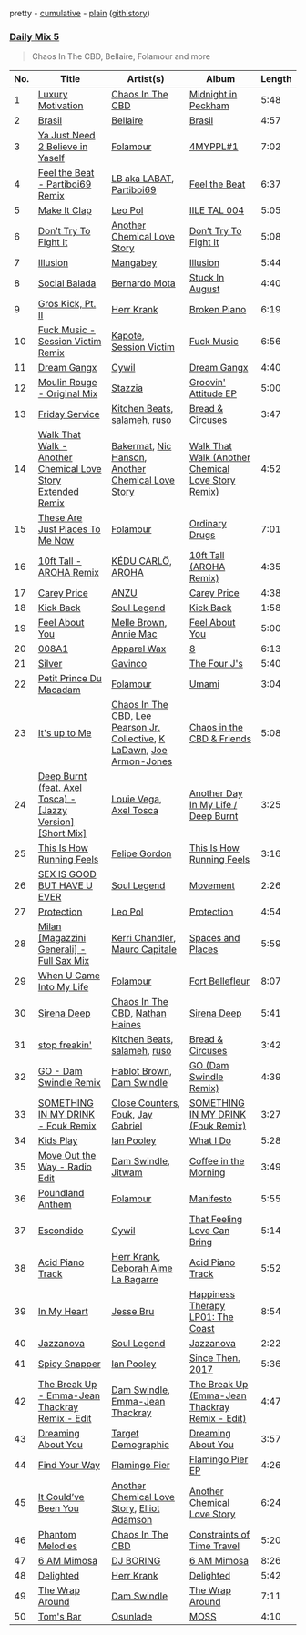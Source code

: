 pretty - [cumulative](/playlists/cumulative/Daily%20Mix%205.md) - [plain](/playlists/plain/37i9dQZF1E36TO0q54WsJv) ([githistory](https://github.githistory.xyz/vitokorn/spotify-playlist-archive/blob/master/playlists/plain/37i9dQZF1E36TO0q54WsJv))

### [Daily Mix 5](https://open.spotify.com/playlist/37i9dQZF1E36TO0q54WsJv)

> Chaos In The CBD, Bellaire, Folamour and more

| No. | Title | Artist(s) | Album | Length |
|---|---|---|---|---|
| 1 | [Luxury Motivation](https://open.spotify.com/track/2zqsYJu2JTsJQESPkqwvnw) | [Chaos In The CBD](https://open.spotify.com/artist/0QOQc6jEsPX5Y45TV0hXQy) | [Midnight in Peckham](https://open.spotify.com/album/1FkRaulfd1pFzkwzB61vgE) | 5:48 |
| 2 | [Brasil](https://open.spotify.com/track/61hMSnZJ8bFTSlcAILsFpj) | [Bellaire](https://open.spotify.com/artist/6yeeXqk3RxV7l5DxmlXMnw) | [Brasil](https://open.spotify.com/album/1tPFgG5UwZgeQXasKd76Qg) | 4:57 |
| 3 | [Ya Just Need 2 Believe in Yaself](https://open.spotify.com/track/3u1hU4L9HLGBjcj1nQekIv) | [Folamour](https://open.spotify.com/artist/6pJY5At9SiMpAOBrw9YosS) | [4MYPPL#1](https://open.spotify.com/album/3jHf5zZ8d5MQg03YyfTa2I) | 7:02 |
| 4 | [Feel the Beat - Partiboi69 Remix](https://open.spotify.com/track/2wNEBBr52TumYRmtYH1ocC) | [LB aka LABAT](https://open.spotify.com/artist/02fHczhlgEBCCjzjsNvJAh), [Partiboi69](https://open.spotify.com/artist/0CutULGVZ24wOr1HHYoEOL) | [Feel the Beat](https://open.spotify.com/album/4izfgFschtwTedFJH5b4rO) | 6:37 |
| 5 | [Make It Clap](https://open.spotify.com/track/70H1GmPqtgYiU24fTRZ628) | [Leo Pol](https://open.spotify.com/artist/2PBE0KQEqT34oYjjFyI9Mz) | [IILE TAL 004](https://open.spotify.com/album/2qRbsxT5mOl6WdpZvqz86k) | 5:05 |
| 6 | [Don’t Try To Fight It](https://open.spotify.com/track/4dBYECAIldt7s92uZZMkkq) | [Another Chemical Love Story](https://open.spotify.com/artist/7Kgt7Exe4T5w9HEoy3Zeqv) | [Don’t Try To Fight It](https://open.spotify.com/album/3yXw0roM2YVm4KGutT2awu) | 5:08 |
| 7 | [Illusion](https://open.spotify.com/track/2hDnhOt4pn1uEP1N4YQUT6) | [Mangabey](https://open.spotify.com/artist/0IySrk0S2gbAoxaYyPHEZD) | [Illusion](https://open.spotify.com/album/2Li9ODcatpUeJ9S3DZHWD9) | 5:44 |
| 8 | [Social Balada](https://open.spotify.com/track/7kqU7n3fTkGKrKAVNLjKSL) | [Bernardo Mota](https://open.spotify.com/artist/2mZVPsZy2qPDbHmMCrIpSD) | [Stuck In August](https://open.spotify.com/album/42icHwuB1DTgv7NtGMfWje) | 4:40 |
| 9 | [Gros Kick, Pt. II](https://open.spotify.com/track/4mEaEdyYX0HAHIcZ05GZSh) | [Herr Krank](https://open.spotify.com/artist/6867qRW4fPy1KtxyeBIKkl) | [Broken Piano](https://open.spotify.com/album/4PLceEzs3vmflTCuq5oOMb) | 6:19 |
| 10 | [Fuck Music - Session Victim Remix](https://open.spotify.com/track/0z4xztC6tAI0R2ANGr6iJn) | [Kapote](https://open.spotify.com/artist/3sySIHNL0hqR7eOlm3LNTH), [Session Victim](https://open.spotify.com/artist/4Hl6TEQAFgH0XrZq4f8okX) | [Fuck Music](https://open.spotify.com/album/1R4Q1X6XLcwUpLRmdExV1f) | 6:56 |
| 11 | [Dream Gangx](https://open.spotify.com/track/22dDUlB80dzHMu0MObSKoN) | [Cywil](https://open.spotify.com/artist/4UTCPF9RGPDlFbqEbvGIWx) | [Dream Gangx](https://open.spotify.com/album/1m4C8BjURAIC2qG8P4qecA) | 4:40 |
| 12 | [Moulin Rouge - Original Mix](https://open.spotify.com/track/1INvHCixv1JsOQhXuiWKFT) | [Stazzia](https://open.spotify.com/artist/17TOgS3UEH2wza058lRCQy) | [Groovin' Attitude EP](https://open.spotify.com/album/5jviDuz9FZI7HuifpFlL9B) | 5:00 |
| 13 | [Friday Service](https://open.spotify.com/track/1r2IC0yl0n06utA3gIcIjC) | [Kitchen Beats](https://open.spotify.com/artist/3Ev7LAm7ED8RS0A0puMYM9), [salameh](https://open.spotify.com/artist/6K6cnA1qYqXCmftC2hP9zw), [ruso](https://open.spotify.com/artist/4K0sQDP80cZ2I5SvVozpiC) | [Bread & Circuses](https://open.spotify.com/album/2NstuK7ULnLLr6ZycEeggf) | 3:47 |
| 14 | [Walk That Walk - Another Chemical Love Story Extended Remix](https://open.spotify.com/track/7EhciHRWBX0sgGCt78VdLq) | [Bakermat](https://open.spotify.com/artist/3MyFDtqB80WZvbtCZRsekM), [Nic Hanson](https://open.spotify.com/artist/1NrFTpkB0RvbVLYl0p5Xvc), [Another Chemical Love Story](https://open.spotify.com/artist/7Kgt7Exe4T5w9HEoy3Zeqv) | [Walk That Walk (Another Chemical Love Story Remix)](https://open.spotify.com/album/39PGjukwWaNciIH4H4BdsW) | 4:52 |
| 15 | [These Are Just Places To Me Now](https://open.spotify.com/track/5kAwEqCAJ4yHdHmlAMSczs) | [Folamour](https://open.spotify.com/artist/6pJY5At9SiMpAOBrw9YosS) | [Ordinary Drugs](https://open.spotify.com/album/3na24PKpM5Bh0xwvIcpPms) | 7:01 |
| 16 | [10ft Tall - AROHA Remix](https://open.spotify.com/track/06B1WjCItCP6MvEwFKVbAs) | [KÉDU CARLÖ](https://open.spotify.com/artist/5FdNimxRznD7ZK6LR5VTJC), [AROHA](https://open.spotify.com/artist/64wDMxrfNSdTPeu0NM54fc) | [10ft Tall (AROHA Remix)](https://open.spotify.com/album/6mse6Qrt2BWbfwHggQ7m1g) | 4:35 |
| 17 | [Carey Price](https://open.spotify.com/track/30Uai6tZYQof0e9PWVmy1P) | [ANZU](https://open.spotify.com/artist/3CdIThDGVMaeP7YBd4iVtH) | [Carey Price](https://open.spotify.com/album/7wbi16BGCcDqBoTxb6RUrq) | 4:38 |
| 18 | [Kick Back](https://open.spotify.com/track/7zaS81dIoR5wR6i7oSlZQc) | [Soul Legend](https://open.spotify.com/artist/55KBAeJzZBcJ5AhPW5OOpy) | [Kick Back](https://open.spotify.com/album/6Vm9nCl8g6jVguO9z2O0MK) | 1:58 |
| 19 | [Feel About You](https://open.spotify.com/track/5QD8n9IAj2noDpLNvDfeFV) | [Melle Brown](https://open.spotify.com/artist/0sD8M4PoVLNDJ82fi6oG5e), [Annie Mac](https://open.spotify.com/artist/41DZ1or3s4tphMQnLC5RNk) | [Feel About You](https://open.spotify.com/album/4ayRWDN5iFDDREGmIQMb6d) | 5:00 |
| 20 | [008A1](https://open.spotify.com/track/4MCM6iff0STPETNF1K8as0) | [Apparel Wax](https://open.spotify.com/artist/2nlNttZvT9FlaPBIP1H4Io) | [8](https://open.spotify.com/album/0VjEHFit3Jh83caJw3gvw0) | 6:13 |
| 21 | [Silver](https://open.spotify.com/track/7g8NvPQSXYY8DLujyvBMMc) | [Gavinco](https://open.spotify.com/artist/7dUeQwfHuOEQGH5PbksGf6) | [The Four J's](https://open.spotify.com/album/077dvSMhyXuOliA0DieAWV) | 5:40 |
| 22 | [Petit Prince Du Macadam](https://open.spotify.com/track/3cCLvbMCHMgX7DLXPr1ALv) | [Folamour](https://open.spotify.com/artist/6pJY5At9SiMpAOBrw9YosS) | [Umami](https://open.spotify.com/album/6om5wLwMEeQcY1Uwlh7Oel) | 3:04 |
| 23 | [It's up to Me](https://open.spotify.com/track/0DKoGYBIfxb7PYz9FKu4fx) | [Chaos In The CBD](https://open.spotify.com/artist/0QOQc6jEsPX5Y45TV0hXQy), [Lee Pearson Jr. Collective](https://open.spotify.com/artist/49E2C6RG0oMzrYzcBBsTsQ), [K LaDawn](https://open.spotify.com/artist/4mabyxDOpBHXvY2cBe0Bwm), [Joe Armon-Jones](https://open.spotify.com/artist/5mUcc8OOP4RuzrupeGYwW5) | [Chaos in the CBD & Friends](https://open.spotify.com/album/52gDijfKDkvRQiqtSmWiq8) | 5:08 |
| 24 | [Deep Burnt (feat. Axel Tosca) - [Jazzy Version] [Short Mix]](https://open.spotify.com/track/0ELlnCrsniagRuxriXoeXz) | [Louie Vega](https://open.spotify.com/artist/5dncbrnveDMX9DgxcedeUg), [Axel Tosca](https://open.spotify.com/artist/4IuMtzNqUsW4Oli1mzNLqh) | [Another Day In My Life / Deep Burnt](https://open.spotify.com/album/7JbGmBxidtzBztTqxXCCVn) | 3:25 |
| 25 | [This Is How Running Feels](https://open.spotify.com/track/25PJBJm8kNKqYhuip1iRvU) | [Felipe Gordon](https://open.spotify.com/artist/7rQKvsWUOJgXmInx2JuaXj) | [This Is How Running Feels](https://open.spotify.com/album/19x38U6bcdm9EYsU7PP31i) | 3:16 |
| 26 | [SEX IS GOOD BUT HAVE U EVER](https://open.spotify.com/track/3Q90SwsnNZDTTG0gqZxTaU) | [Soul Legend](https://open.spotify.com/artist/55KBAeJzZBcJ5AhPW5OOpy) | [Movement](https://open.spotify.com/album/612PCusXpFlpdlg3sLupIA) | 2:26 |
| 27 | [Protection](https://open.spotify.com/track/1cxSMo4OGtRdld83p0FiXF) | [Leo Pol](https://open.spotify.com/artist/2PBE0KQEqT34oYjjFyI9Mz) | [Protection](https://open.spotify.com/album/08o4PxSQwwaeWhmnsKQdeD) | 4:54 |
| 28 | [Milan [Magazzini Generali] - Full Sax Mix](https://open.spotify.com/track/3sKXJ4LQ3UzecvBdtuWol9) | [Kerri Chandler](https://open.spotify.com/artist/7nqpEU6DCHkNtK1bYsyS3W), [Mauro Capitale](https://open.spotify.com/artist/7n0JKnLWFw5nlpJNwdL1Hc) | [Spaces and Places](https://open.spotify.com/album/4Q4G4hrAms9J3mYmofZlrT) | 5:59 |
| 29 | [When U Came Into My Life](https://open.spotify.com/track/3ZJuEVtiX9GCoJrhCD0WlQ) | [Folamour](https://open.spotify.com/artist/6pJY5At9SiMpAOBrw9YosS) | [Fort Bellefleur](https://open.spotify.com/album/2b1eij1R1tHppx4M5ZZTrF) | 8:07 |
| 30 | [Sirena Deep](https://open.spotify.com/track/7Esye77Caf24GfFmAzAUHW) | [Chaos In The CBD](https://open.spotify.com/artist/0QOQc6jEsPX5Y45TV0hXQy), [Nathan Haines](https://open.spotify.com/artist/0nswuaAPTwnY9EBFPExHYy) | [Sirena Deep](https://open.spotify.com/album/4AllwUNpRrTbuujwhOvpAl) | 5:41 |
| 31 | [stop freakin'](https://open.spotify.com/track/2qO5fbNyEu6TADkMHiSIRA) | [Kitchen Beats](https://open.spotify.com/artist/3Ev7LAm7ED8RS0A0puMYM9), [salameh](https://open.spotify.com/artist/6K6cnA1qYqXCmftC2hP9zw), [ruso](https://open.spotify.com/artist/4K0sQDP80cZ2I5SvVozpiC) | [Bread & Circuses](https://open.spotify.com/album/2NstuK7ULnLLr6ZycEeggf) | 3:42 |
| 32 | [GO - Dam Swindle Remix](https://open.spotify.com/track/5BvSBoGQQQMay4eIosDRW4) | [Hablot Brown](https://open.spotify.com/artist/6LtgEnShwvrqAaKohg7skM), [Dam Swindle](https://open.spotify.com/artist/6hJtgCB3L5cnJSND7sp6GU) | [GO (Dam Swindle Remix)](https://open.spotify.com/album/7AKY8A3mWGGj0C2yXVBjlW) | 4:39 |
| 33 | [SOMETHING IN MY DRINK - Fouk Remix](https://open.spotify.com/track/6Zb8UAAg4nBNrKnusYVhpC) | [Close Counters](https://open.spotify.com/artist/1b94FVTCNMq9gU78ByW6iY), [Fouk](https://open.spotify.com/artist/7CSVLVGfYClzI2061XKrWe), [Jay Gabriel](https://open.spotify.com/artist/1kszv1KhmOojnDHZ747gos) | [SOMETHING IN MY DRINK (Fouk Remix)](https://open.spotify.com/album/2ayEYO7GLGGzf0q5K2k3Nh) | 3:27 |
| 34 | [Kids Play](https://open.spotify.com/track/1HNbxGWGdb288EA4PXrhRK) | [Ian Pooley](https://open.spotify.com/artist/1m4GViPjIy4T8Pd0Iz6hRS) | [What I Do](https://open.spotify.com/album/2Gyf7JlvxizAN2iCej9yOv) | 5:28 |
| 35 | [Move Out the Way - Radio Edit](https://open.spotify.com/track/6bFf1hwv13VHkPm95s24dB) | [Dam Swindle](https://open.spotify.com/artist/6hJtgCB3L5cnJSND7sp6GU), [Jitwam](https://open.spotify.com/artist/3yg8VEfEzpr8T9NkiEsycS) | [Coffee in the Morning](https://open.spotify.com/album/6q0LCCmAkCPnma67fi12Vk) | 3:49 |
| 36 | [Poundland Anthem](https://open.spotify.com/track/6WR6Rd2dCpnwDda3ehLEPX) | [Folamour](https://open.spotify.com/artist/6pJY5At9SiMpAOBrw9YosS) | [Manifesto](https://open.spotify.com/album/20Xt1wX0TmekDqvzD0JSVY) | 5:55 |
| 37 | [Escondido](https://open.spotify.com/track/6VogmozOjEE23pbIPJB4RF) | [Cywil](https://open.spotify.com/artist/4UTCPF9RGPDlFbqEbvGIWx) | [That Feeling Love Can Bring](https://open.spotify.com/album/0S4DGHijfULu5xMfQgMjps) | 5:14 |
| 38 | [Acid Piano Track](https://open.spotify.com/track/62WqX503wDjjBiTJnqq5Yn) | [Herr Krank](https://open.spotify.com/artist/6867qRW4fPy1KtxyeBIKkl), [Deborah Aime La Bagarre](https://open.spotify.com/artist/6jZ18ATjOFUAgDXX3H9x5w) | [Acid Piano Track](https://open.spotify.com/album/1hFEHhae7VuKxzSxx1WTLe) | 5:52 |
| 39 | [In My Heart](https://open.spotify.com/track/2oKvhPVJTSvLQ1rawRgOBg) | [Jesse Bru](https://open.spotify.com/artist/3TQ2taKTip3uFICbu5aIJq) | [Happiness Therapy LP01: The Coast](https://open.spotify.com/album/4ytb58q7lOb96ruA1sEVCK) | 8:54 |
| 40 | [Jazzanova](https://open.spotify.com/track/0WHO0L27qn1Hy5PPgBPeXp) | [Soul Legend](https://open.spotify.com/artist/55KBAeJzZBcJ5AhPW5OOpy) | [Jazzanova](https://open.spotify.com/album/49USiJ1jgRYCVUg3KnzYBI) | 2:22 |
| 41 | [Spicy Snapper](https://open.spotify.com/track/1eXDhV76Gea8XuPqcAw0s5) | [Ian Pooley](https://open.spotify.com/artist/1m4GViPjIy4T8Pd0Iz6hRS) | [Since Then. 2017](https://open.spotify.com/album/74FdEWxQOWLu9lBEuMmdmM) | 5:36 |
| 42 | [The Break Up - Emma-Jean Thackray Remix - Edit](https://open.spotify.com/track/1n1786JvfDmDCQYF47PZS0) | [Dam Swindle](https://open.spotify.com/artist/6hJtgCB3L5cnJSND7sp6GU), [Emma-Jean Thackray](https://open.spotify.com/artist/3UgcksTtuB1Jnn8BrisEiC) | [The Break Up (Emma-Jean Thackray Remix - Edit)](https://open.spotify.com/album/69I5CLWR6RiXC6amjakPWt) | 4:47 |
| 43 | [Dreaming About You](https://open.spotify.com/track/71k1IifWzHwFAjK6XGkzuP) | [Target Demographic](https://open.spotify.com/artist/0lTmoFwHk37uBH0e6Whg4W) | [Dreaming About You](https://open.spotify.com/album/5slRn5r2GoxqoWRwEHFrvj) | 3:57 |
| 44 | [Find Your Way](https://open.spotify.com/track/5XsPgo8TgFEr8gRujBKECK) | [Flamingo Pier](https://open.spotify.com/artist/0gWNgpI1v73a7BEbi39wt8) | [Flamingo Pier EP](https://open.spotify.com/album/3XFNaqB7VjikLQ2to2eF41) | 4:26 |
| 45 | [It Could’ve Been You](https://open.spotify.com/track/5hJZkfZ6tZQ7cD7U5q36Su) | [Another Chemical Love Story](https://open.spotify.com/artist/7Kgt7Exe4T5w9HEoy3Zeqv), [Elliot Adamson](https://open.spotify.com/artist/5JCyLOcEZsUiTLCUqqcIFz) | [Another Chemical Love Story](https://open.spotify.com/album/7f2Dxx8W8nl8CNBtdH3Kwk) | 6:24 |
| 46 | [Phantom Melodies](https://open.spotify.com/track/47tslMxek8uv1rAgkYMTWA) | [Chaos In The CBD](https://open.spotify.com/artist/0QOQc6jEsPX5Y45TV0hXQy) | [Constraints of Time Travel](https://open.spotify.com/album/19b21Hp8MqEqyZEaKH4o8W) | 5:20 |
| 47 | [6 AM Mimosa](https://open.spotify.com/track/02uUhbsPgXFvsALSXIo1uH) | [DJ BORING](https://open.spotify.com/artist/3MkIU5jhXTMK9pYQTRVI6p) | [6 AM Mimosa](https://open.spotify.com/album/5hIKfLBQ1MseUIreKQNKO8) | 8:26 |
| 48 | [Delighted](https://open.spotify.com/track/2iI5qUCiRJdjxLHafPd6NU) | [Herr Krank](https://open.spotify.com/artist/6867qRW4fPy1KtxyeBIKkl) | [Delighted](https://open.spotify.com/album/42vrPw1l78iqvu20YzmDJC) | 5:42 |
| 49 | [The Wrap Around](https://open.spotify.com/track/6rltsJM5CMrpuG1lZkoGBJ) | [Dam Swindle](https://open.spotify.com/artist/6hJtgCB3L5cnJSND7sp6GU) | [The Wrap Around](https://open.spotify.com/album/4wGI1JYCQQYBmKz1AUCYRm) | 7:11 |
| 50 | [Tom's Bar](https://open.spotify.com/track/4KvzDmumgsIpFGAJf9cjG9) | [Osunlade](https://open.spotify.com/artist/4mHngi71hWNKTRuyl3W9FY) | [MOSS](https://open.spotify.com/album/1zpy9y8QLdMYZnHUaMbcPs) | 4:10 |